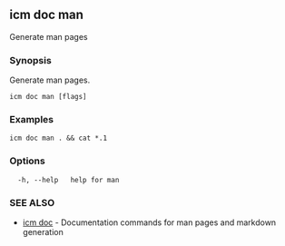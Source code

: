 ## icm doc man

Generate man pages

### Synopsis

Generate man pages.

```
icm doc man [flags]
```

### Examples

```
icm doc man . && cat *.1
```

### Options

```
  -h, --help   help for man
```

### SEE ALSO

* [icm doc](icm_doc.md)	 - Documentation commands for man pages and markdown generation

